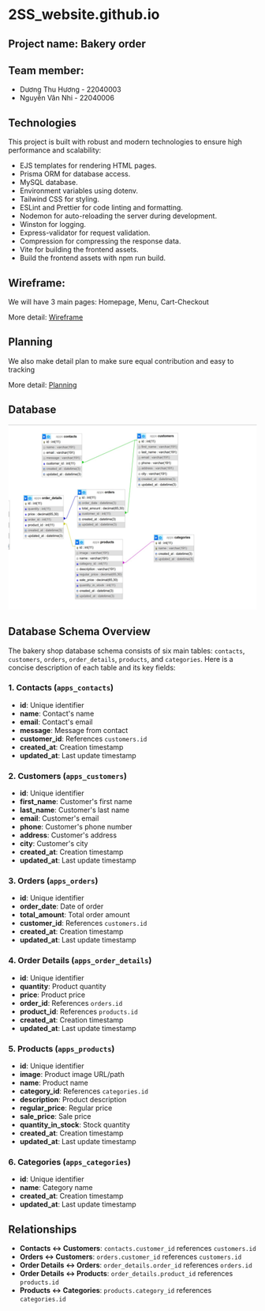 # 2SS_website.github.io
## Project name: Bakery order

## Team member:
+ Dương Thu Hương - 22040003
+ Nguyễn Vân Nhi - 22040006

## Technologies
This project is built with robust and modern technologies to ensure high performance and scalability:

+ EJS templates for rendering HTML pages.
+ Prisma ORM for database access.
+ MySQL database.
+ Environment variables using dotenv.
+ Tailwind CSS for styling.
+ ESLint and Prettier for code linting and formatting.
+ Nodemon for auto-reloading the server during development.
+ Winston for logging.
+ Express-validator for request validation.
+ Compression for compressing the response data.
+ Vite for building the frontend assets. 
+ Build the frontend assets with npm run build.

## Wireframe: 

We will have 3 main pages: Homepage, Menu, Cart-Checkout

More detail: <a href='/content/Wireframe/README.md'>Wireframe</a>

## Planning

We also make detail plan to make sure equal contribution and easy to tracking

More detail: <a href='/content/Planning/README.md'>Planning</a>

## Database

<img src='webapp/public/dtb_img.jpg'>

## Database Schema Overview

The bakery shop database schema consists of six main tables: `contacts`, `customers`, `orders`, `order_details`, `products`, and `categories`. Here is a concise description of each table and its key fields:

### 1. Contacts (`apps_contacts`)
- **id**: Unique identifier
- **name**: Contact's name
- **email**: Contact's email
- **message**: Message from contact
- **customer_id**: References `customers.id`
- **created_at**: Creation timestamp
- **updated_at**: Last update timestamp

### 2. Customers (`apps_customers`)
- **id**: Unique identifier
- **first_name**: Customer's first name
- **last_name**: Customer's last name
- **email**: Customer's email
- **phone**: Customer's phone number
- **address**: Customer's address
- **city**: Customer's city
- **created_at**: Creation timestamp
- **updated_at**: Last update timestamp

### 3. Orders (`apps_orders`)
- **id**: Unique identifier
- **order_date**: Date of order
- **total_amount**: Total order amount
- **customer_id**: References `customers.id`
- **created_at**: Creation timestamp
- **updated_at**: Last update timestamp

### 4. Order Details (`apps_order_details`)
- **id**: Unique identifier
- **quantity**: Product quantity
- **price**: Product price
- **order_id**: References `orders.id`
- **product_id**: References `products.id`
- **created_at**: Creation timestamp
- **updated_at**: Last update timestamp

### 5. Products (`apps_products`)
- **id**: Unique identifier
- **image**: Product image URL/path
- **name**: Product name
- **category_id**: References `categories.id`
- **description**: Product description
- **regular_price**: Regular price
- **sale_price**: Sale price
- **quantity_in_stock**: Stock quantity
- **created_at**: Creation timestamp
- **updated_at**: Last update timestamp

### 6. Categories (`apps_categories`)
- **id**: Unique identifier
- **name**: Category name
- **created_at**: Creation timestamp
- **updated_at**: Last update timestamp

## Relationships
- **Contacts ↔ Customers**: `contacts.customer_id` references `customers.id`
- **Orders ↔ Customers**: `orders.customer_id` references `customers.id`
- **Order Details ↔ Orders**: `order_details.order_id` references `orders.id`
- **Order Details ↔ Products**: `order_details.product_id` references `products.id`
- **Products ↔ Categories**: `products.category_id` references `categories.id`

